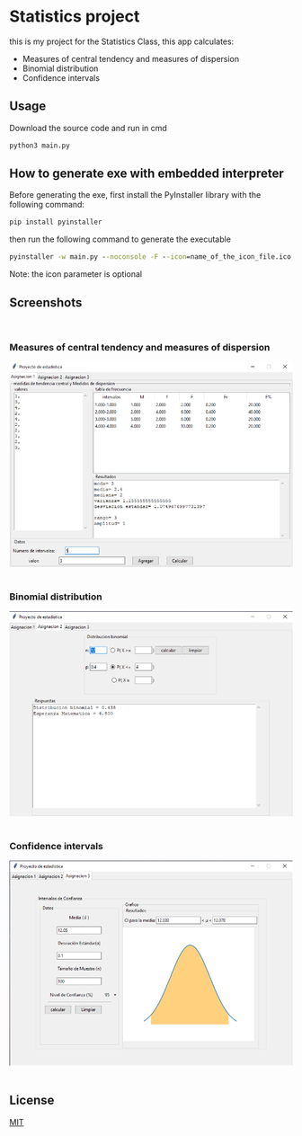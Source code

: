 # Statistics project

this is my project for the Statistics Class, this app calculates:

<ul>
    <li>Measures of central tendency and measures of dispersion</li>
    <li>Binomial distribution</li>
    <li>Confidence intervals</li>
</ul>

## Usage

Download the source code and run in cmd

```cmd
python3 main.py
```

## How to generate exe with embedded interpreter

Before generating the exe, first install the PyInstaller library with the following command:

```cmd
pip install pyinstaller
```

then run the following command to generate the executable

```cmd
pyinstaller -w main.py --noconsole -F --icon=name_of_the_icon_file.ico --name=AppName
```

Note: the icon parameter is optional

## Screenshots
<br>

### Measures of central tendency and measures of dispersion
<img src="doc/images/1.png" width="640">
<br>
<br>

### Binomial distribution
<img src="doc/images/2.png" width="640">
<br>
<br>

### Confidence intervals
<img src="doc/images/3.png" width="640">
<br>
<br>

## License
[MIT](https://choosealicense.com/licenses/mit/)